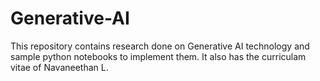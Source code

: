 # Generative-AI
This repository contains research done on Generative AI technology and sample python notebooks to implement them.
It also has the curriculam vitae of Navaneethan L.
